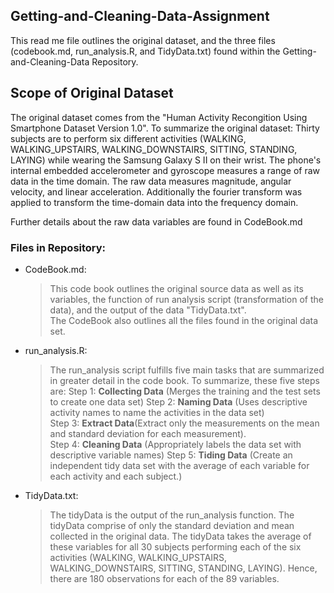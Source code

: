## Getting-and-Cleaning-Data-Assignment

This read me file outlines the original dataset, and the three files (codebook.md, run_analysis.R, and TidyData.txt) found within the Getting-and-Cleaning-Data Repository. 

## Scope of Original Dataset

The original dataset comes from the "Human Activity Recongition Using Smartphone Dataset Version 1.0".  To summarize the original dataset: Thirty subjects are to perform six different activities (WALKING, WALKING_UPSTAIRS, WALKING_DOWNSTAIRS, SITTING, STANDING, LAYING) while wearing the Samsung Galaxy S II on their wrist.  The phone's internal embedded accelerometer and gyroscope measures a range of raw data in the time domain.  The raw data measures magnitude, angular velocity, and linear acceleration.  Additionally the fourier transform was applied to transform the time-domain data into the frequency domain.

Further details about the raw data variables are found in CodeBook.md

### Files in Repository:

* CodeBook.md:  
  
  > This code book outlines the original source data as well as its variables, the function of run analysis script (transformation of the data), and the output of the data "TidyData.txt".  
  > The CodeBook also outlines all the files found in the original data set.

* run_analysis.R: 

  > The run_analysis script fulfills five main tasks that are summarized in greater detail in the code book.  To summarize, these five steps are: 
  >  Step 1: <b>Collecting Data</b> (Merges the training and the test sets to create one data set) 
  >  Step 2: <b>Naming Data</b> (Uses descriptive activity names to name the activities in the data set)  
  >  Step 3: <b>Extract Data</b>(Extract only the measurements on the mean and standard deviation for each measurement).  
  >  Step 4: <b>Cleaning Data</b> (Appropriately labels the data set with descriptive variable names) 
  >  Step 5: <b>Tiding Data</b> (Create an independent tidy data set with the average of each variable for each activity and each subject.)
  > 

* TidyData.txt:

  > The tidyData is the output of the run_analysis function.  The tidyData comprise of only the standard deviation and mean collected in the original data.  The tidyData takes the average of these variables for all 30 subjects performing each of the six activities (WALKING, WALKING_UPSTAIRS, WALKING_DOWNSTAIRS, SITTING, STANDING, LAYING).  Hence, there are 180 observations for each of the 89 variables.  
